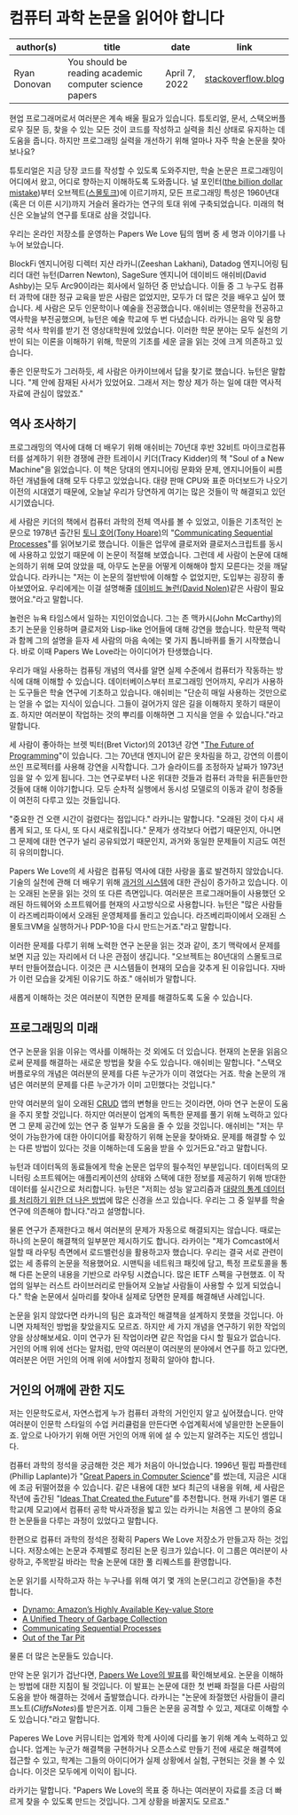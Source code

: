# 컴퓨터 과학 논문을 읽어야 합니다

| author(s)    | title                                                  | date          | link                                                                                                               |
|--------------|--------------------------------------------------------|---------------|--------------------------------------------------------------------------------------------------------------------|
| Ryan Donovan | You should be reading academic computer science papers | April 7, 2022 | [stackoverflow.blog](https://stackoverflow.blog/2022/04/07/you-should-be-reading-academic-computer-science-papers) |

현업 프로그래머로서 여러분은 계속 배울 필요가 있습니다. 튜토리얼, 문서, 스택오버플로우 질문 등, 찾을 수 있는 모든 것이 코드를 작성하고 실력을 최신 상태로 유지하는 데 도움을 줍니다. 하지만 프로그래밍 실력을 개선하기 위해 얼마나 자주 학술 논문을 찾아보나요?

튜토리얼은 지금 당장 코드를 작성할 수 있도록 도와주지만, 학술 논문은 프로그래밍이 어디에서 왔고, 어디로 향하는지 이해하도록 도와줍니다. 널 포인터([the billion dollar mistake](https://qconlondon.com/london-2009/qconlondon.com/london-2009/speaker/Tony+Hoare.html))부터 오브젝트([스몰토크](https://softwareengineering.stackexchange.com/questions/142327/what-did-they-call-object-oriented-programming-before-alan-kay-invented-the-term/142330#142330))에 이르기까지, 모든 프로그래밍 특성은 1960년대(혹은 더 이른 시기)까지 거슬러 올라가는 연구의 토대 위에 구축되었습니다. 미래의 혁신은 오늘날의 연구를 토대로 삼을 것입니다.

우리는 온라인 저장소를 운영하는 Papers We Love 팀의 멤버 중 세 명과 이야기를 나누어 보았습니다.

BlockFi 엔지니어링 디렉터 지샨 라카니(Zeeshan Lakhani), Datadog 엔지니어링 팀 리더 대런 뉴턴(Darren Newton), SageSure 엔지니어 데이비드 애쉬비(David Ashby)는 모두 Arc90이라는 회사에서 일하던 중 만났습니다. 이들 중 그 누구도 컴퓨터 과학에 대한 정규 교육을 받은 사람은 없었지만, 모두가 더 많은 것을 배우고 싶어 했습니다. 세 사람은 모두 인문학이나 예술을 전공했습니다. 애쉬비는 영문학을 전공하고 역사학을 부전공했으며, 뉴턴은 예술 학교에 두 번 다녔습니다. 라카니는 음악 및 음향 공학 석사 학위를 받기 전 영상대학원에 있었습니다. 이러한 학문 분야는 모두 실천의 기반이 되는 이론을 이해하기 위해, 학문의 기초를 세운 글을 읽는 것에 크게 의존하고 있습니다.

좋은 인문학도가 그러하듯, 세 사람은 아카이브에서 답을 찾기로 했습니다. 뉴턴은 말합니다. "제 안에 잠재된 사서가 있었어요. 그래서 저는 항상 제가 하는 일에 대한 역사적 자료에 관심이 많았죠."

## 역사 조사하기

프로그래밍의 역사에 대해 더 배우기 위해 애쉬비는 70년대 후반 32비트 마이크로컴퓨터를 설계하기 위한 경쟁에 관한 트레이시 키더(Tracy Kidder)의 책 "Soul of a New Machine"을 읽었습니다. 이 책은 당대의 엔지니어링 문화와 문제, 엔지니어들이 씨름하던 개념들에 대해 모두 다루고 있었습니다. 대량 판매 CPU와 표준 마더보드가 나오기 이전의 시대였기 때문에, 오늘날 우리가 당연하게 여기는 많은 것들이 막 해결되고 있던 시기였습니다.

세 사람은 키더의 책에서 컴퓨터 과학의 전체 역사를 볼 수 있었고, 이들은 기초적인 논문으로 1978년 출간된 [토니 호어(Tony Hoare)](http://www.cs.ox.ac.uk/people/publications/date/Tony.Hoare.html)의 "[Communicating Sequential Processes](https://www.cs.ox.ac.uk/files/6164/H76%20-%20Communicating.pdf)"를 읽어보기로 했습니다. 이들은 업무에 클로저와 클로저스크립트를 동시에 사용하고 있었기 때문에 이 논문이 적절해 보였습니다. 그런데 세 사람이 논문에 대해 논의하기 위해 모여 앉았을 때, 아무도 논문을 어떻게 이해해야 할지 모른다는 것을 깨달았습니다. 라카니는 "저는 이 논문의 절반밖에 이해할 수 없었지만, 도입부는 굉장히 좋아보였어요. 우리에게는 이걸 설명해줄 [데이비드 놀런(David Nolen)](https://github.com/readme/stories/david-nolen)같은 사람이 필요했어요."라고 말합니다.

놀런은 뉴욕 타임스에서 일하는 지인이었습니다. 그는 존 맥카시(John McCarthy)의 초기 논문을 인용하며 클로저와 Lisp-like 언어들에 대해 강연을 했습니다. 학문적 맥락과 함께 그의 설명을 듣자 세 사람의 마음 속에는 몇 가지 톱니바퀴를 돌기 시작했습니다. 바로 이때 Papers We Love라는 아이디어가 탄생했습니다.

우리가 매일 사용하는 컴퓨팅 개념의 역사를 알면 실제 수준에서 컴퓨터가 작동하는 방식에 대해 이해할 수 있습니다. 데이터베이스부터 프로그래밍 언어까지, 우리가 사용하는 도구들은 학술 연구에 기초하고 있습니다. 애쉬비는 "단순히 매일 사용하는 것만으로는 얻을 수 없는 지식이 있습니다. 그들이 걸어가지 않은 길을 이해하지 못하기 때문이죠. 하지만 여러분이 작업하는 것의 뿌리를 이해하면 그 지식을 얻을 수 있습니다."라고 말합니다.

세 사람이 좋아하는 브렛 빅터(Bret Victor)의 2013년 강연 "[The Future of Programming](https://www.youtube.com/watch?v=8pTEmbeENF4)"이 있습니다. 그는 70년대 엔지니어 같은 옷차림을 하고, 강연의 이름이 쓰인 프로젝터를 사용해 강연을 시작합니다. 그가 슬라이드를 조정하자 날짜가 1973년임을 알 수 있게 됩니다. 그는 연구로부터 나온 위대한 것들과 컴퓨터 과학을 뒤흔들만한 것들에 대해 이야기합니다. 모두 순차적 실행에서 동시성 모델로의 이동과 같이 청중들이 여전히 다루고 있는 것들입니다.

"중요한 건 오랜 시간이 걸렸다는 점입니다." 라카니는 말합니다. "오래된 것이 다시 새롭게 되고, 또 다시, 또 다시 새로워집니다." 문제가 생각보다 어렵기 때문인지, 아니면 그 문제에 대한 연구가 널리 공유되었기 때문인지, 과거와 동일한 문제들이 지금도 여전히 유의미합니다.

Papers We Love의 세 사람은 컴퓨팅 역사에 대한 사랑을 홀로 발견하지 않았습니다. 기술의 실천에 관해 더 배우기 위해 [과거의 시스템](https://retrocomputing.stackexchange.com/)에 대한 관심이 증가하고 있습니다. 이는 오래된 논문을 읽는 것의 또 다른 측면입니다. 여러분은 프로그래머들이 사용했던 오래된 하드웨어와 소프트웨어를 현재의 사고방식으로 사용합니다. 뉴턴은 "많은 사람들이 라즈베리파이에서 오래된 운영체제를 돌리고 있습니다. 라즈베리파이에서 오래된 스몰토크VM을 실행하거나 PDP-10을 다시 만드는거죠."라고 말합니다.

이러한 문제를 다루기 위해 노력한 연구 논문을 읽는 것과 같이, 초기 맥락에서 문제를 보면 지금 있는 자리에서 더 나은 관점이 생깁니다. "오브젝트는 80년대의 스몰토크로부터 만들어졌습니다. 이것은 큰 시스템들이 현재의 모습을 갖추게 된 이유입니다. 자바가 이런 모습을 갖게된 이유기도 하죠." 애쉬비가 말합니다.

새롭게 이해하는 것은 여러분이 직면한 문제를 해결하도록 도울 수 있습니다.

## 프로그래밍의 미래

연구 논문을 읽을 이유는 역사를 이해하는 것 외에도 더 있습니다. 현재의 논문을 읽음으로써 문제를 해결하는 새로운 방법을 찾을 수도 있습니다. 애쉬비는 말합니다. "스택오버플로우의 개념은 여러분의 문제를 다른 누군가가 이미 겪었다는 거죠. 학술 논문의 개념은 여러분의 문제를 다른 누군가가 이미 고민했다는 것입니다."

만약 여러분의 일이 오래된 [CRUD](https://en.wikipedia.org/wiki/Create,_read,_update_and_delete) 앱의 변형을 만드는 것이라면, 아마 연구 논문이 도움을 주지 못할 것입니다. 하지만 여러분이 업계의 독특한 문제를 풀기 위해 노력하고 있다면 그 문제 공간에 있는 연구 중 일부가 도움을 줄 수 있을 것입니다. 애쉬비는 "저는 무엇이 가능한가에 대한 아이디어를 확장하기 위해 논문을 찾아봐요. 문제를 해결할 수 있는 다른 방법이 있다는 것을 이해하는데 도움을 받을 수 있거든요."라고 말합니다.

뉴턴과 데이터독의 동료들에게 학술 논문은 업무의 필수적인 부분입니다. 데이터독의 모니터링 소프트웨어는 애플리케이션의 상태와 스택에 대한 정보를 제공하기 위해 방대한 데이터를 실시간으로 처리합니다. 뉴턴은 "저희는 성능 알고리즘과 [대량의 통계 데이터를 처리하기 위한 더 나은 방법](https://blog.acolyer.org/2019/09/06/ddsketch/)에 많은 신경을 쓰고 있습니다. 우리는 그 중 일부를 학술 연구에 의존해야 합니다."라고 설명합니다.

물론 연구가 존재한다고 해서 여러분의 문제가 자동으로 해결되지는 않습니다. 때로는 하나의 논문이 해결책의 일부분만 제시하기도 합니다. 라카이는 "제가 Comcast에서 일할 때 라우팅 측면에서 로드밸런싱을 활용하고자 했습니다. 우리는 결국 서로 관련이 없는 세 종류의 논문을 적용했어요. 시맨틱을 네트워크 패킷에 담고, 특정 프로토콜을 통해 다른 논문의 내용을 기반으로 라우팅 시켰습니다. 많은 IETF 스펙을 구현했죠. 이 작업의 일부는 러스트 라이브러리로 만들어져 오늘날 사람들이 사용할 수 있게 되었습니다." 학술 논문에서 실마리를 찾아내 실제로 당면한 문제를 해결해낸 사례입니다.

논문을 읽지 않았다면 라카니의 팀은 효과적인 해결책을 설계하지 못했을 것입니다. 아니면 자체적인 방법을 찾았을지도 모르죠. 하지만 세 가지 개념을 연구하기 위한 작업의 양을 상상해보세요. 이미 연구가 된 작업이라면 같은 작업을 다시 할 필요가 없습니다. 거인의 어깨 위에 선다는 말처럼, 만약 여러분이 여러분의 분야에서 연구를 하고 있다면, 여러분은 어떤 거인의 어깨 위에 서야할지 정확히 알아야 합니다.

## 거인의 어깨에 관한 지도

저는 인문학도로서, 자연스럽게 누가 컴퓨터 과학의 거인인지 알고 싶어졌습니다. 만약 여러분이 인문학 스타일의 수업 커리큘럼을 만든다면 수업계획서에 넣을만한 논문들이죠. 앞으로 나아가기 위해 어떤 거인의 어깨 위에 설 수 있는지 알려주는 지도인 셈입니다.

컴퓨터 과학의 정석을 궁금해한 것은 제가 처음이 아니었습니다. 1996년 필립 파플란테(Phillip Laplante)가 "[Great Papers in Computer Science](https://www.google.com/books/edition/Great_Papers_in_Computer_Science/GmgZAQAAIAAJ?hl=en)"를 썼는데, 지금은 시대에 조금 뒤떨어졌을 수 있습니다. 같은 내용에 대한 보다 최근의 내용을 위해, 세 사람은 작년에 출간된 "[Ideas That Created the Future](https://mitpress.mit.edu/books/ideas-created-future)"를 추천합니다. 현재 카네기 멜론 대학교(제 모교)에서 컴퓨터 공학 박사과정을 밟고 있는 라카니는 처음엔 그 분야의 중요한 논문들을 다루는 과정이 있었다고 말합니다.

한편으로 컴퓨터 과학의 정석은 정확히 Papers We Love 저장소가 만들고자 하는 것입니다. 저장소에는 논문과 주제별로 정리된 논문 링크가 있습니다. 이 그룹은 여러분이 사랑하고, 주목받길 바라는 학술 논문에 대한 풀 리퀘스트를 환영합니다.

논문 읽기를 시작하고자 하는 누구나를 위해 여기 몇 개의 논문(그리고 강연들)을 추천합니다.

- [Dynamo: Amazon’s Highly Available Key-value Store](https://github.com/papers-we-love/papers-we-love/blob/f28b9c9f6c52a81aa9e60521c794f1c3aeafa9a7/datastores/dynamo-amazons-highly-available-key-value-store.pdf)
- [A Unified Theory of Garbage Collection](https://www.cs.cornell.edu/courses/cs6120/2019fa/blog/unified-theory-gc/)
- [Communicating Sequential Processes](http://www.cs.ucf.edu/courses/cop4020/sum2009/CSP-hoare.pdf)
- [Out of the Tar Pit](https://github.com/papers-we-love/papers-we-love/blob/f28b9c9f6c52a81aa9e60521c794f1c3aeafa9a7/design/out-of-the-tar-pit.pdf)

물론 더 많은 논문들도 있습니다.

만약 논문 읽기가 겁난다면, [Papers We Love의 발표](https://www.youtube.com/c/PapersWeLove/videos)를 확인해보세요. 논문을 이해하는 방법에 대한 지침이 될 것입니다. 이 발표는 논문에 대한 첫 번째 좌절을 다른 사람의 도움을 받아 해결하는 것에서 출발했습니다. 라카니는 "논문에 좌절했던 사람들이 클리프노트(_CliffsNotes_)를 받은거죠. 이제 그들은 논문을 공격할 수 있고, 제대로 이해할 수도 있습니다."라고 말합니다.

Paperes We Love 커뮤니티는 업계와 학계 사이에 다리를 놓기 위해 계속 노력하고 있습니다. 업계는 누군가 해결책을 구현하거나 오픈소스로 만들기 전에 새로운 해결책에 접근할 수 있고, 학계는 그들의 아이디어가 실제 상황에서 실험, 구현되는 것을 볼 수 있습니다. 이것은 모두에게 이익이 됩니다.

라카기는 말합니다. "Papers We Love의 목표 중 하나는 여러분이 자료를 조금 더 빠르게 찾을 수 있도록 만드는 것입니다. 그게 상황을 바꿀지도 모르죠."

